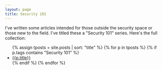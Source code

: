 ```yaml
---
layout: page
title: Security 101
---
```


I've written some articles intended for those outside the security space or
those new to the field.  I've titled these a "Security 101" series.  Here's the
full collection:

<ul>
    {% assign tposts = site.posts | sort: "title" %}
    {% for p in tposts %}
        {% if p.tags contains "Security 101" %}
          <li><a href="{{p.url}}">{{p.title}}</a></li>
        {% endif %}
    {% endfor %}
</ul>
